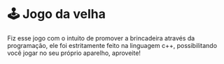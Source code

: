 # 🕹 Jogo da velha

Fiz esse jogo com o intuito de promover a brincadeira através da programação, ele foi estritamente feito na linguagem c++,
possibilitando você jogar no seu próprio aparelho, aproveite!


